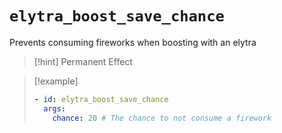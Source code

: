 # `elytra_boost_save_chance`

Prevents consuming fireworks when boosting with an elytra

> [!hint] Permanent Effect

> [!example]
> ```yaml
> - id: elytra_boost_save_chance
>   args:
>     chance: 20 # The chance to not consume a firework 
> ```
